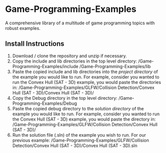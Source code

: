 # Game-Programming-Examples
A comprehensive library of a multitude of game programming topics with robust examples.
## Install Instructions
1. Download / clone the repository and unzip if necessary.
2. Copy the include and lib directories in the top level directory:
        /Game-Programming-Examples/include
        /Game-Programming-Examples/lib
3. Paste the copied include and lib directories into the *project directory* of the example you would like to run. For example, consider you wanted to run the Convex Hull (SAT - 3D) example, you would paste the directories in:
        /Game-Programming-Examples/GLFW/Collision Detection/Convex Hull (SAT - 3D)/Convex Hull (SAT - 3D)/
4. Copy the Debug directory in the top level directory:
        /Game-Programming-Examples/Debug
5. Paste the copied debug directory to the *solution directory* of the example you would like to run. For example, consider you wanted to run the Convex Hull (SAT - 3D) example, you would paste the directory in:
        /Game-Programming-Examples/GLFW/Collision Detection/Convex Hull (SAT - 3D)/
6. Run the solution file (.sln) of the example you wish to run. For our previous example:
        /Game-Programming-Examples/GLFW/Collision Detection/Convex Hull (SAT - 3D)/Convex Hull (SAT - 3D).sln
